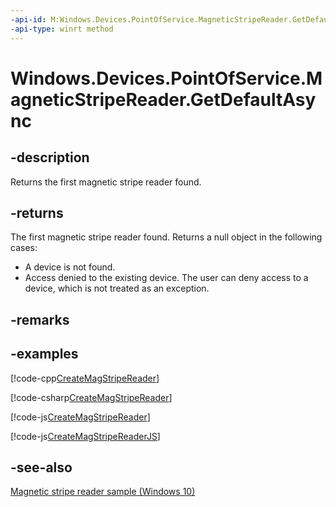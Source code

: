 ```yaml
---
-api-id: M:Windows.Devices.PointOfService.MagneticStripeReader.GetDefaultAsync
-api-type: winrt method
---
```


<!-- Method syntax
public Windows.Foundation.IAsyncOperation<Windows.Devices.PointOfService.MagneticStripeReader> GetDefaultAsync()
-->

# Windows.Devices.PointOfService.MagneticStripeReader.GetDefaultAsync

## -description
Returns the first magnetic stripe reader found.

## -returns
The first magnetic stripe reader found. Returns a null object in the following cases:
+ A device is not found.
+ Access denied to the existing device. The user can deny access to a device, which is not treated as an exception.


## -remarks

## -examples


[!code-cpp[CreateMagStripeReader](../windows.devices.pointofservice/code/MagneticStripeReader/cpp/Scenario1.xaml.cpp#SnippetCreateMagStripeReader)]

[!code-csharp[CreateMagStripeReader](../windows.devices.pointofservice/code/MagneticStripeReader/cs/Scenario1.xaml.cs#SnippetCreateMagStripeReader)]

[!code-js[CreateMagStripeReader](../windows.devices.pointofservice/code/MagneticStripeReader/js/scenario1.js#SnippetCreateMagStripeReader)]

[!code-js[CreateMagStripeReaderJS](../windows.devices.pointofservice/code/MagneticStripeReader/js/scenario1.js#SnippetCreateMagStripeReaderJS)]

## -see-also
[Magnetic stripe reader sample (Windows 10)](http://go.microsoft.com/fwlink/p/?LinkId=620017)
